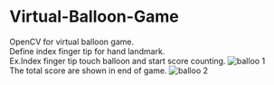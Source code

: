 # Virtual-Balloon-Game
OpenCV for virtual balloon game.
<br />
Define index finger tip for hand landmark.
<br />
Ex.Index finger tip touch balloon and start score counting. 
![balloo 1](https://user-images.githubusercontent.com/37103032/182324765-02c89bfc-bd87-4d54-ba1b-86f0f6c49723.png)
<br />
The total score are shown in end of game. 
![balloo 2](https://user-images.githubusercontent.com/37103032/182324787-8662516d-562e-486e-8b79-a3115a92ea70.png)
